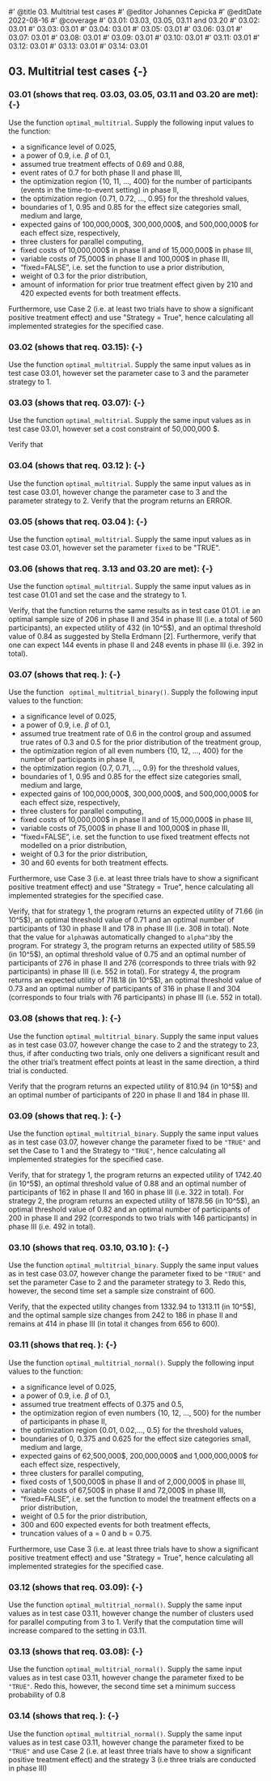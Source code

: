 #' @title 03. Multitrial test cases
#' @editor Johannes Cepicka
#' @editDate 2022-08-16
#' @coverage
#' 03.01: 03.03, 03.05, 03.11 and 03.20
#' 03.02: 03.01
#' 03.03: 03.01
#' 03.04: 03.01
#' 03.05: 03.01
#' 03.06: 03.01
#' 03.07: 03.01
#' 03.08: 03.01
#' 03.09: 03.01
#' 03.10: 03.01
#' 03.11: 03.01
#' 03.12: 03.01
#' 03.13: 03.01
#' 03.14: 03.01




## 03. Multitrial test cases {-}

### 03.01 (shows that req. 03.03, 03.05, 03.11 and 03.20 are met): {-}
Use the function `optimal_multitrial`. Supply the following input values to the function:

  * a significance level of 0.025,
  * a power of 0.9, i.e. $\beta$ of 0.1,
  * assumed true treatment effects of 0.69 and 0.88,
  * event rates of 0.7 for both phase II and phase III,
  * the optimization region {10, 11, …, 400} for the number of participants (events in the time-to-event setting) in phase II,
  * the optimization region {0.71, 0.72, ..., 0.95} for the threshold values,
  * boundaries of 1, 0.95 and 0.85 for the effect size categories small, medium and large,
  * expected gains of 100,000,000\$, 300,000,000\$, and 500,000,000\$ for each effect size, respectively,
  * three clusters for parallel computing,
  * fixed costs of 10,000,000\$ in phase II and of 15,000,000\$ in phase III,
  * variable costs of 75,000\$ in phase II and 100,000\$ in phase III,
  * “fixed=FALSE”, i.e. set the function to use a prior distribution,
  * weight of 0.3 for the prior distribution,
  * amount of information for prior true treatment effect given by 210  and 420 expected events for both treatment effects.

Furthermore, use Case 2 (i.e. at least two trials have to show a significant positive treatment effect) and use "Strategy = True", hence calculating all implemented strategies for the specified case.

### 03.02 (shows that req. 03.15): {-}

Use the function `optimal_multitrial`. Supply the same input values as in test case 03.01, however set the parameter case to 3 and the parameter strategy to 1. 

### 03.03 (shows that req. 03.07): {-}
Use the function `optimal_multitrial`. Supply the same input values as in test case 03.01, however set a cost constraint of 50,000,000 \$. 

Verify that

### 03.04 (shows that req. 03.12 ): {-}
Use the function `optimal_multitrial`. Supply the same input values as in test case 03.01, however change the parameter case to 3 and the parameter strategy to 2. Verify that the program returns an ERROR.

### 03.05 (shows that req. 03.04 ): {-}

Use the function `optimal_multitrial`. Supply the same input values as in test case 03.01, however set the parameter `fixed` to be "TRUE". 


### 03.06 (shows that req. 3.13 and 03.20 are met): {-}

Use the function `optimal_multitrial`. Supply the same input values as in test case 01.01 and set the case and the strategy to 1.

Verify, that the function returns the same results as in test case 01.01. i.e an optimal sample size of 206 in phase II and 354 in phase III (i.e. a total of 560 participants), an expected utility of 432 (in 10^5\$), and an optimal threshold value of 0.84 as suggested by Stella Erdmann [2]. Furthermore, verify that one can expect 144 events in phase II and 248 events in phase III (i.e. 392 in total).

### 03.07 (shows that req. ): {-}
Use the function ` optimal_multitrial_binary()`. Supply the following input values to the function:

  * a significance level of 0.025,
  * a power of 0.9, i.e. $\beta$ of 0.1,
  * assumed true treatment rate of 0.6 in the control group and assumed true rates of 0.3 and 0.5 for the prior distribution of the treatment group, 
  * the optimization region of all even numbers {10, 12, …, 400} for the number of participants in phase II,
  * the optimization region {0.7, 0.71, …, 0.9} for the threshold values,
  * boundaries of 1, 0.95 and 0.85 for the effect size categories small, medium and large,
  * expected gains of 100,000,000\$, 300,000,000\$, and 500,000,000\$ for each effect size, respectively,
  * three clusters for parallel computing,
  * fixed costs of 10,000,000\$ in phase II and of 15,000,000\$ in phase III,
  * variable costs of 75,000\$ in phase II and 100,000\$ in phase III,
  * “fixed=FALSE”, i.e. set the function to use fixed treatment effects not modelled on a prior distribution,
  * weight of 0.3 for the prior distribution,
  * 30 and 60 events for both treatment effects.
  
Furthermore, use Case 3 (i.e. at least three trials have to show a significant positive treatment effect) and use "Strategy = True", hence calculating all implemented strategies for the specified case.

Verify, that for strategy 1, the program returns an expected utility of 71.66 (in 10^5\$), an optimal threshold value of 0.71 and an optimal number of participants of 130 in phase II and 178 in phase III (i.e. 308 in total). Note that the value for `alpha`was automatically changed to `alpha^3`by the program. 
For strategy 3, the program returns an expected utility of 585.59 (in 10^5\$), an optimal threshold value of 0.75 and an optimal number of participants of 276 in phase II and 276 (corresponds to three trials with 92 participants) in phase III (i.e. 552 in total). 
For strategy 4, the program returns an expected utility of 718.18 (in 10^5\$), an optimal threshold value of 0.73 and an optimal number of participants of 316 in phase II and 304 (corresponds to four trials with 76 participants) in phase III (i.e. 552 in total).

### 03.08 (shows that req. ): {-}
Use the function `optimal_multitrial_binary`. Supply the same input values as in test case 03.07, however change the case to 2 and the strategy to 23, thus, if after conducting two trials, only one delivers a significant result and the other trial’s treatment effect points at least in the same direction, a third trial is conducted.

Verify that the program returns an expected utility of 810.94 (in 10^5\$) and an optimal number of participants of 220 in phase II and 184 in phase III.

### 03.09 (shows that req. ): {-} 
Use the function `optimal_multitrial_binary`. Supply the same input values as in test case 03.07, however change the parameter fixed to be `"TRUE"` and set the Case to 1 and the Strategy to `"TRUE"`, hence calculating all implemented strategies for the specified case. 

Verify, that for strategy 1, the program returns an expected utility of 1742.40 (in 10^5\$), an optimal threshold value of 0.88 and an optimal number of participants of 162 in phase II and 160 in phase III (i.e. 322 in total). For strategy 2, the program returns an expected utility of 1878.56 (in 10^5\$), an optimal threshold value of 0.82 and an optimal number of participants of 200 in phase II and 292 (corresponds to two trials with 146 participants) in phase III (i.e. 492 in total).

### 03.10 (shows that req. 03.10, 03.10 ): {-}
Use the function `optimal_multitrial_binary`. Supply the same input values as in test case 03.07, however change the parameter fixed to be `"TRUE"` and set the parameter Case to 2 and the parameter strategy to 3. Redo this, however, the second time set a sample size constraint of 600.

Verify, that the expected utility changes from 1332.94 to 1313.11 (in 10^5\$), and the optimal sample size changes from 242 to 186 in phase II and remains at 414 in phase III (in total it changes from 656 to 600).

### 03.11 (shows that req. ): {-}
Use the function `optimal_multitrial_normal()`. Supply the following input values to the function:

  * a significance level of 0.025,
  * a power of 0.9, i.e. $\beta$ of 0.1,
  * assumed true treatment effects of 0.375 and 0.5,
  * the optimization region of even numbers {10, 12, …, 500} for the number of participants in phase II,
  * the optimization region {0.01, 0.02,…, 0.5} for the threshold values,
  * boundaries of 0, 0.375 and 0.625 for the effect size categories small, medium and large,
  * expected gains of 62,500,000\$, 200,000,000\$ and 1,000,000,000\$ for each effect size, respectively,
  * three clusters for parallel computing,
  * fixed costs of 1,500,000\$ in phase II and of 2,000,000\$ in phase III,
  * variable costs of 67,500\$ in phase II and 72,000\$ in phase III,
  * “fixed=FALSE”, i.e. set the function to model the treatment effects on a prior distribution,
  * weight of 0.5 for the prior distribution,
  * 300 and 600 expected events for both treatment effects,
  * truncation values of a = 0 and b = 0.75.

Furthermore, use Case 3 (i.e. at least three trials have to show a significant positive treatment effect) and use "Strategy = True", hence calculating all implemented strategies for the specified case.

### 03.12 (shows that req. 03.09): {-} 
Use the function `optimal_multitrial_normal()`. Supply the same input values as in test case 03.11, however change the number of clusters used for parallel computing from 3 to 1.
Verify that the computation time will increase compared to the setting in 03.11.

### 03.13 (shows that req. 03.08): {-}
Use the function `optimal_multitrial_normal()`. Supply the same input values as in test case 03.11, however change the parameter fixed to be `"TRUE"`. Redo this, however, the second time set a minimum success probability of 0.8

### 03.14 (shows that req. ): {-}
Use the function `optimal_multitrial_normal()`. Supply the same input values as in test case 03.11, however change the parameter fixed to be `"TRUE"` and use Case 2 (i.e. at least three trials have to show a significant positive treatment effect) and the strategy 3 (i.e three trials are conducted in phase III)

